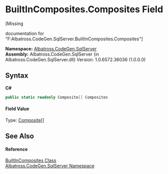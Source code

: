 # BuiltInComposites.Composites Field
 

\[Missing <summary> documentation for "F:Albatross.CodeGen.SqlServer.BuiltInComposites.Composites"\]

**Namespace:**&nbsp;<a href="9727DDEC.md">Albatross.CodeGen.SqlServer</a><br />**Assembly:**&nbsp;Albatross.CodeGen.SqlServer (in Albatross.CodeGen.SqlServer.dll) Version: 1.0.6572.36036 (1.0.0.0)

## Syntax

**C#**<br />
``` C#
public static readonly Composite[] Composites
```


#### Field Value
Type: <a href="9629588.md">Composite</a>[]

## See Also


#### Reference
<a href="923C4ECE.md">BuiltInComposites Class</a><br /><a href="9727DDEC.md">Albatross.CodeGen.SqlServer Namespace</a><br />